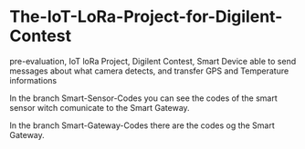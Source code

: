# The-IoT-LoRa-Project-for-Digilent-Contest
pre-evaluation, IoT loRa Project, Digilent Contest, Smart Device able to send messages about what camera detects, and transfer GPS and Temperature informations

In the branch Smart-Sensor-Codes you can see the codes of the smart sensor witch comunicate to the Smart Gateway.

In the branch Smart-Gateway-Codes there are the codes og the Smart Gateway.
